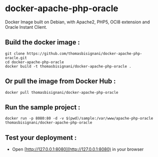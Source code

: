 # docker-apache-php-oracle
Docker Image built on Debian, with Apache2, PHP5, OCI8 extension and Oracle Instant Client.

## Build the docker image :
    git clone https://github.com/thomasbisignani/docker-apache-php-oracle.git
    cd docker-apache-php-oracle
    docker build -t thomasbisignani/docker-apache-php-oracle .

## Or pull the image from Docker Hub :
    docker pull thomasbisignani/docker-apache-php-oracle

## Run the sample project :
    docker run -p 8080:80 -d -v $(pwd)/sample:/var/www/apache-php-oracle thomasbisignani/docker-apache-php-oracle

## Test your deployment :
* Open [http://127.0.0.1:8080](http://127.0.0.1:8080) in your browser

